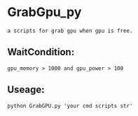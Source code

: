 <!--
 * @Author: luantianyu
 * @LastEditors: Luan Tianyu
 * @email: 1558747541@qq.com
 * @github: https://github.com/tianyuluan/
 * @Date: 2022-01-14 21:53:25
 * @LastEditTime: 2022-01-14 21:57:56
 * @motto: Still water run deep
 * @Description: Modify here please
 * @FilePath: /GrabGpu_py/README.md
-->
# GrabGpu_py
    a scripts for grab gpu when gpu is free.
## WaitCondition:
    gpu_memory > 1000 and gpu_power > 100
## Useage:
    python GrabGPU.py 'your cmd scripts str'
